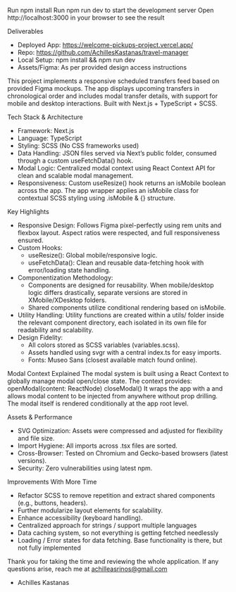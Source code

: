 Run npm install
Run npm run dev to start the development server
Open http://localhost:3000 in your browser to see the result

Deliverables
- Deployed App: https://welcome-pickups-project.vercel.app/
- Repo: https://github.com/AchillesKastanas/travel-manager
- Local Setup: npm install && npm run dev
- Assets/Figma: As per provided design access instructions

This project implements a responsive scheduled transfers feed based on provided Figma mockups. The app displays upcoming transfers in chronological order and includes modal transfer details, with support for mobile and desktop interactions. Built with Next.js + TypeScript + SCSS.

Tech Stack & Architecture
- Framework: Next.js
- Language: TypeScript
- Styling: SCSS (No CSS frameworks used)
- Data Handling: JSON files served via Next’s public folder, consumed through a custom useFetchData() hook.
- Modal Logic: Centralized modal context using React Context API for clean and scalable modal management.
- Responsiveness: Custom useResize() hook returns an isMobile boolean across the app. The app wrapper applies an isMobile class for contextual SCSS styling using .isMobile & {} structure.

Key Highlights
- Responsive Design: Follows Figma pixel-perfectly using rem units and flexbox layout. Aspect ratios were respected, and full responsiveness ensured.
- Custom Hooks:
  - useResize(): Global mobile/responsive logic.
  - useFetchData<T>(): Clean and reusable data-fetching hook with error/loading state handling.
- Componentization Methodology:
  - Components are designed for reusability. When mobile/desktop logic differs drastically, separate versions are stored in XMobile/XDesktop folders.
  - Shared components utilize conditional rendering based on isMobile.
- Utility Handling: Utility functions are created within a utils/ folder inside the relevant component directory, each isolated in its own file for readability and scalability.
- Design Fidelity:
  - All colors stored as SCSS variables (variables.scss).
  - Assets handled using svgr with a central index.ts for easy imports.
  - Fonts: Museo Sans (closest available match found online).

Modal Context Explained
The modal system is built using a React Context to globally manage modal open/close state. The context provides:
openModal(content: ReactNode)
closeModal()
It wraps the app with a <ModalProvider> and allows modal content to be injected from anywhere without prop drilling. The modal itself is rendered conditionally at the app root level.

Assets & Performance
- SVG Optimization: Assets were compressed and adjusted for flexibility and file size.
- Import Hygiene: All imports across .tsx files are sorted.
- Cross-Browser: Tested on Chromium and Gecko-based browsers (latest versions).
- Security: Zero vulnerabilities using latest npm.

Improvements With More Time
- Refactor SCSS to remove repetition and extract shared components (e.g., buttons, headers).
- Further modularize layout elements for scalability.
- Enhance accessibility (keyboard handling).
- Centralized approach for strings / support multiple languages
- Data caching system, so not everything is getting fetched needlessly
- Loading / Error states for data fetching. Base functionality is there, but not fully implemented

Thank you for taking the time and reviewing the whole application. If any questions arise, reach me at achilleasrinos@gmail.com

- Achilles Kastanas
